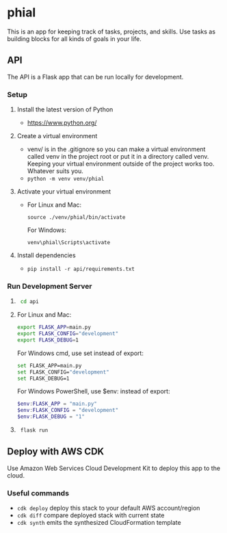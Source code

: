 # phial
This is an app for keeping track of tasks, projects, and skills. Use tasks as building blocks for all kinds of goals in your life.

## API
The API is a Flask app that can be run locally for development.

### Setup
1. Install the latest version of Python
    - https://www.python.org/

2. Create a virtual environment
    - venv/ is in the .gitignore so you can make a virtual environment called venv in the project root or put it in a directory called venv. Keeping your virtual environment outside of the project works too. Whatever suits you.
    - `python -m venv venv/phial`

3. Activate your virtual environment
    - For Linux and Mac:

        `source ./venv/phial/bin/activate`

        For Windows:

        `venv\phial\Scripts\activate`

4. Install dependencies
    - `pip install -r api/requirements.txt`

### Run Development Server
1. ```bash
    cd api
    ```
2. For Linux and Mac:

    ```bash
    export FLASK_APP=main.py
    export FLASK_CONFIG="development"
    export FLASK_DEBUG=1
    ```

    For Windows cmd, use set instead of export:

    ```bash
    set FLASK_APP=main.py
    set FLASK_CONFIG="development"
    set FLASK_DEBUG=1
    ```

    For Windows PowerShell, use $env: instead of export:

    ```PowerShell
    $env:FLASK_APP = "main.py"
    $env:FLASK_CONFIG = "development"
    $env:FLASK_DEBUG = "1"
    ```

2. ```bash
    flask run
    ```


## Deploy with AWS CDK

Use Amazon Web Services Cloud Development Kit to deploy this app to the cloud.

### Useful commands

 * `cdk deploy`           deploy this stack to your default AWS account/region
 * `cdk diff`             compare deployed stack with current state
 * `cdk synth`            emits the synthesized CloudFormation template

